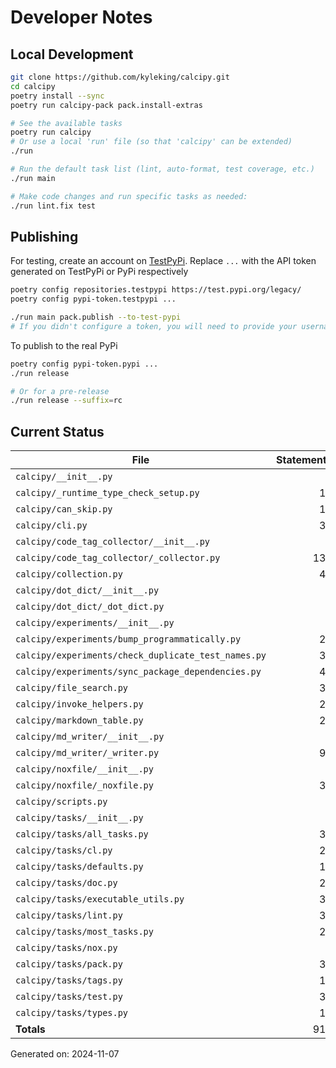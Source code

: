 # Developer Notes

## Local Development

```sh
git clone https://github.com/kyleking/calcipy.git
cd calcipy
poetry install --sync
poetry run calcipy-pack pack.install-extras

# See the available tasks
poetry run calcipy
# Or use a local 'run' file (so that 'calcipy' can be extended)
./run

# Run the default task list (lint, auto-format, test coverage, etc.)
./run main

# Make code changes and run specific tasks as needed:
./run lint.fix test
```

## Publishing

For testing, create an account on [TestPyPi](https://test.pypi.org/legacy/). Replace `...` with the API token generated on TestPyPi or PyPi respectively

```sh
poetry config repositories.testpypi https://test.pypi.org/legacy/
poetry config pypi-token.testpypi ...

./run main pack.publish --to-test-pypi
# If you didn't configure a token, you will need to provide your username and password to publish
```

To publish to the real PyPi

```sh
poetry config pypi-token.pypi ...
./run release

# Or for a pre-release
./run release --suffix=rc
```

## Current Status

<!-- {cts} COVERAGE -->
| File                                                | Statements | Missing | Excluded | Coverage |
|-----------------------------------------------------|-----------:|--------:|---------:|---------:|
| `calcipy/__init__.py`                               | 4          | 0       | 0        | 100.0%   |
| `calcipy/_runtime_type_check_setup.py`              | 13         | 0       | 33       | 100.0%   |
| `calcipy/can_skip.py`                               | 14         | 1       | 0        | 88.9%    |
| `calcipy/cli.py`                                    | 34         | 1       | 88       | 92.9%    |
| `calcipy/code_tag_collector/__init__.py`            | 5          | 2       | 0        | 60.0%    |
| `calcipy/code_tag_collector/_collector.py`          | 130        | 2       | 0        | 93.9%    |
| `calcipy/collection.py`                             | 41         | 3       | 52       | 86.5%    |
| `calcipy/dot_dict/__init__.py`                      | 5          | 2       | 0        | 60.0%    |
| `calcipy/dot_dict/_dot_dict.py`                     | 6          | 0       | 0        | 100.0%   |
| `calcipy/experiments/__init__.py`                   | 0          | 0       | 0        | 100.0%   |
| `calcipy/experiments/bump_programmatically.py`      | 22         | 22      | 0        | 0.0%     |
| `calcipy/experiments/check_duplicate_test_names.py` | 33         | 0       | 2        | 98.2%    |
| `calcipy/experiments/sync_package_dependencies.py`  | 47         | 47      | 0        | 0.0%     |
| `calcipy/file_search.py`                            | 32         | 0       | 2        | 100.0%   |
| `calcipy/invoke_helpers.py`                         | 27         | 4       | 0        | 83.8%    |
| `calcipy/markdown_table.py`                         | 29         | 4       | 0        | 81.8%    |
| `calcipy/md_writer/__init__.py`                     | 5          | 2       | 0        | 60.0%    |
| `calcipy/md_writer/_writer.py`                      | 93         | 6       | 0        | 89.7%    |
| `calcipy/noxfile/__init__.py`                       | 5          | 2       | 0        | 60.0%    |
| `calcipy/noxfile/_noxfile.py`                       | 39         | 2       | 51       | 91.5%    |
| `calcipy/scripts.py`                                | 6          | 0       | 51       | 100.0%   |
| `calcipy/tasks/__init__.py`                         | 0          | 0       | 0        | 100.0%   |
| `calcipy/tasks/all_tasks.py`                        | 37         | 0       | 0        | 93.9%    |
| `calcipy/tasks/cl.py`                               | 26         | 5       | 0        | 78.1%    |
| `calcipy/tasks/defaults.py`                         | 17         | 0       | 0        | 90.5%    |
| `calcipy/tasks/doc.py`                              | 29         | 0       | 8        | 94.9%    |
| `calcipy/tasks/executable_utils.py`                 | 32         | 0       | 0        | 90.9%    |
| `calcipy/tasks/lint.py`                             | 38         | 2       | 0        | 86.2%    |
| `calcipy/tasks/most_tasks.py`                       | 29         | 0       | 0        | 100.0%   |
| `calcipy/tasks/nox.py`                              | 8          | 0       | 0        | 100.0%   |
| `calcipy/tasks/pack.py`                             | 39         | 10      | 0        | 64.9%    |
| `calcipy/tasks/tags.py`                             | 18         | 1       | 0        | 90.9%    |
| `calcipy/tasks/test.py`                             | 39         | 1       | 2        | 90.9%    |
| `calcipy/tasks/types.py`                            | 11         | 0       | 0        | 93.3%    |
| **Totals**                                          | 913        | 119     | 289      | 82.6%    |

Generated on: 2024-11-07
<!-- {cte} -->
